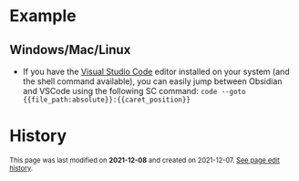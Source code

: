 # Example

## Windows/Mac/Linux
 - If you have the [Visual Studio Code](https://code.visualstudio.com/) editor installed on your system (and the shell command available), you can easily jump between Obsidian and VSCode using the following SC command: `code --goto {{file_path:absolute}}:{{caret_position}}`


# History
<small>This page was last modified on <strong>2021-12-08</strong> and created on 2021-12-07. <a href="https://github.com/Taitava/obsidian-shellcommands-documentation/commits/main/./Example%20shell%20commands/Open%20the%20current%20file%20in%20vscode%20and%20jump%20to%20the%20current%20position.md">See page edit history</a>.</small>
